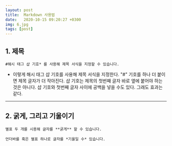 ```yaml
---
layout: post
title:  Markdown 사용법
date:   2020-10-15 09:20:27 +0300
img: 6.jpg
tags: [post]
---
```



## 1. 제목

```
#해시 태그 샵 기호* 를 사용해 제목 서식을 지정할 수 있습니다.
```


- 이렇게 해시 태그 샵 기호를 사용해 제목 서식을 지정한다. "#" 기호를 하나 더 붙이면 제목 글자가 더 작아진다. 샵 기호는 제목의 첫번째 글자 바로 옆에 붙어야 하는 것은 아니다. 샵 기호와 첫번째 글자 사이에 공백을 넣을 수도 있다. 그래도 효과는 같다.

_ _ _

## 2. 굵게, 그리고 기울이기
```
별표 두 개를 시용해 글자를 **굵게** 할 수 있습니다.
```
```
언더바를 혹은 별표 하나로 글자를 *기울일 수* 있습니다.
```










